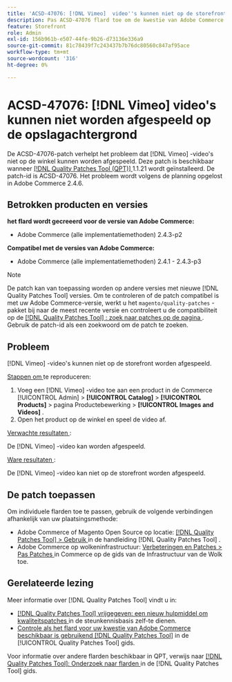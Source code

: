 ```yaml
---
title: 'ACSD-47076: [!DNL Vimeo]  video''s kunnen niet op de storefront worden gespeeld'
description: Pas ACSD-47076 flard toe om de kwestie van Adobe Commerce te bevestigen waar  [!DNL Vimeo]  video's niet op de storefront kunnen worden gespeeld.
feature: Storefront
role: Admin
exl-id: 156b961b-e507-44fe-9b26-d73136e336a9
source-git-commit: 81c78439f7c243437b7b76dc80560c847af95ace
workflow-type: tm+mt
source-wordcount: '316'
ht-degree: 0%

---
```


# ACSD-47076: [!DNL Vimeo] video&#39;s kunnen niet worden afgespeeld op de opslagachtergrond

De ACSD-47076-patch verhelpt het probleem dat [!DNL Vimeo] -video&#39;s niet op de winkel kunnen worden afgespeeld. Deze patch is beschikbaar wanneer [[!DNL Quality Patches Tool (QPT)] ](https://experienceleague.adobe.com/en/docs/commerce-knowledge-base/kb/announcements/commerce-announcements/magento-quality-patches-released-new-tool-to-self-serve-quality-patches) 1.1.21 wordt geïnstalleerd. De patch-id is ACSD-47076. Het probleem wordt volgens de planning opgelost in Adobe Commerce 2.4.6.

## Betrokken producten en versies

**het flard wordt gecreeerd voor de versie van Adobe Commerce:**

* Adobe Commerce (alle implementatiemethoden) 2.4.3-p2

**Compatibel met de versies van Adobe Commerce:**

* Adobe Commerce (alle implementatiemethoden) 2.4.1 - 2.4.3-p3

>[!NOTE]
>
>De patch kan van toepassing worden op andere versies met nieuwe [!DNL Quality Patches Tool] versies. Om te controleren of de patch compatibel is met uw Adobe Commerce-versie, werkt u het `magento/quality-patches` -pakket bij naar de meest recente versie en controleert u de compatibiliteit op de [[!DNL Quality Patches Tool] : zoek naar patches op de pagina ](https://experienceleague.adobe.com/tools/commerce-quality-patches/index.html) . Gebruik de patch-id als een zoekwoord om de patch te zoeken.

## Probleem

[!DNL Vimeo] -video&#39;s kunnen niet op de storefront worden afgespeeld.

<u> Stappen om </u> te reproduceren:

1. Voeg een [!DNL Vimeo] -video toe aan een product in de Commerce [!UICONTROL Admin] > **[!UICONTROL Catalog]** > **[!UICONTROL Products]** > pagina Productebewerking > **[!UICONTROL Images and Videos]** .
1. Open het product op de winkel en speel de video af.

<u> Verwachte resultaten </u>:

De [!DNL Vimeo] -video kan worden afgespeeld.

<u> Ware resultaten </u>:

De [!DNL Vimeo] -video kan niet op de storefront worden afgespeeld.

## De patch toepassen

Om individuele flarden toe te passen, gebruik de volgende verbindingen afhankelijk van uw plaatsingsmethode:

* Adobe Commerce of Magento Open Source op locatie: [[!DNL Quality Patches Tool]  > Gebruik ](/help/tools/quality-patches-tool/usage.md) in de handleiding [!DNL Quality Patches Tool] .
* Adobe Commerce op wolkeninfrastructuur: [ Verbeteringen en Patches > Pas Patches ](https://experienceleague.adobe.com/docs/commerce-cloud-service/user-guide/develop/upgrade/apply-patches.html) in Commerce op de gids van de Infrastructuur van de Wolk toe.

## Gerelateerde lezing

Meer informatie over [!DNL Quality Patches Tool] vindt u in:

* [[!DNL Quality Patches Tool]  vrijgegeven: een nieuw hulpmiddel om kwaliteitspatches ](https://experienceleague.adobe.com/en/docs/commerce-knowledge-base/kb/announcements/commerce-announcements/magento-quality-patches-released-new-tool-to-self-serve-quality-patches) in de steunkennisbasis zelf-te dienen.
* [ Controle als het flard voor uw kwestie van Adobe Commerce beschikbaar is gebruikend  [!DNL Quality Patches Tool]](/help/tools/quality-patches-tool/patches-available-in-qpt/check-patch-for-magento-issue-with-magento-quality-patches.md) in de [!UICONTROL Quality Patches Tool] gids.


Voor informatie over andere flarden beschikbaar in QPT, verwijs naar [[!DNL Quality Patches Tool]: Onderzoek naar flarden ](https://experienceleague.adobe.com/tools/commerce-quality-patches/index.html) in de [!DNL Quality Patches Tool] gids.
